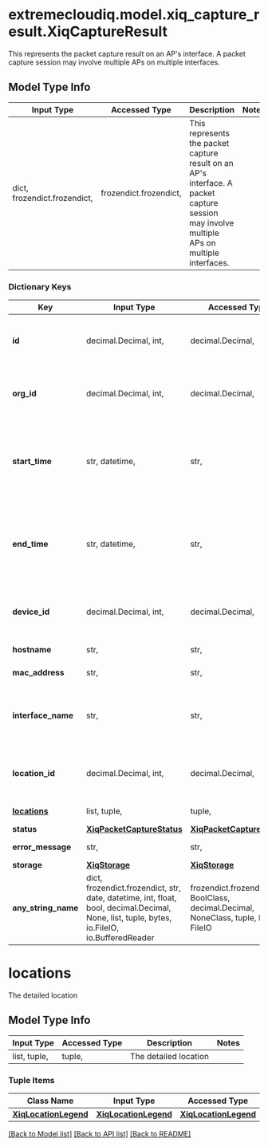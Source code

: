 # extremecloudiq.model.xiq_capture_result.XiqCaptureResult

This represents the packet capture result on an AP's interface. A packet capture session may involve multiple APs on multiple interfaces.

## Model Type Info
Input Type | Accessed Type | Description | Notes
------------ | ------------- | ------------- | -------------
dict, frozendict.frozendict,  | frozendict.frozendict,  | This represents the packet capture result on an AP&#x27;s interface. A packet capture session may involve multiple APs on multiple interfaces. | 

### Dictionary Keys
Key | Input Type | Accessed Type | Description | Notes
------------ | ------------- | ------------- | ------------- | -------------
**id** | decimal.Decimal, int,  | decimal.Decimal,  | The unique identifier | [optional] value must be a 64 bit integer
**org_id** | decimal.Decimal, int,  | decimal.Decimal,  | The organization identifier, valid when enabling HIQ feature | [optional] value must be a 64 bit integer
**start_time** | str, datetime,  | str,  | The packet capture start time | [optional] value must conform to RFC-3339 date-time
**end_time** | str, datetime,  | str,  | The packet capture end time | [optional] value must conform to RFC-3339 date-time
**device_id** | decimal.Decimal, int,  | decimal.Decimal,  | The device identifier | [optional] value must be a 64 bit integer
**hostname** | str,  | str,  | The device host name | [optional] 
**mac_address** | str,  | str,  | The device MAC address | [optional] 
**interface_name** | str,  | str,  | The interface name such as \&quot;WIFI0\&quot;, \&quot;WIFI1\&quot;, \&quot;ETH0\&quot;, etc. | [optional] 
**location_id** | decimal.Decimal, int,  | decimal.Decimal,  | The location ID | [optional] value must be a 64 bit integer
**[locations](#locations)** | list, tuple,  | tuple,  | The detailed location | [optional] 
**status** | [**XiqPacketCaptureStatus**](XiqPacketCaptureStatus.md) | [**XiqPacketCaptureStatus**](XiqPacketCaptureStatus.md) |  | [optional] 
**error_message** | str,  | str,  | The error message (may be empty). | [optional] 
**storage** | [**XiqStorage**](XiqStorage.md) | [**XiqStorage**](XiqStorage.md) |  | [optional] 
**any_string_name** | dict, frozendict.frozendict, str, date, datetime, int, float, bool, decimal.Decimal, None, list, tuple, bytes, io.FileIO, io.BufferedReader | frozendict.frozendict, str, BoolClass, decimal.Decimal, NoneClass, tuple, bytes, FileIO | any string name can be used but the value must be the correct type | [optional]

# locations

The detailed location

## Model Type Info
Input Type | Accessed Type | Description | Notes
------------ | ------------- | ------------- | -------------
list, tuple,  | tuple,  | The detailed location | 

### Tuple Items
Class Name | Input Type | Accessed Type | Description | Notes
------------- | ------------- | ------------- | ------------- | -------------
[**XiqLocationLegend**](XiqLocationLegend.md) | [**XiqLocationLegend**](XiqLocationLegend.md) | [**XiqLocationLegend**](XiqLocationLegend.md) |  | 

[[Back to Model list]](../../README.md#documentation-for-models) [[Back to API list]](../../README.md#documentation-for-api-endpoints) [[Back to README]](../../README.md)

